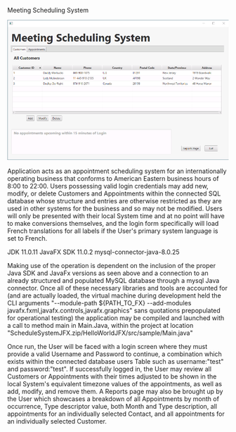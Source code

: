 Meeting Scheduling System

![Existing Customers Table Screenshot](https://github.com/ewn2/Scheduling-Application/blob/master/Screenshots/Homescreen.png?raw=true)

Application acts as an appointment scheduling system for an internationally operating business that
conforms to American Eastern business hours of 8:00 to 22:00. Users possessing valid login credentials may
add new, modify, or delete Customers and Appointments within the connected SQL database whose structure and
entries are otherwise restricted as they are used in other systems for the business and so may not be modified.
Users will only be presented with their local System time and at no point will have to make conversions themselves,
and the login form specifically will load French translations for all labels if the User's primary system language
is set to French.

JDK 11.0.11
JavaFX SDK 11.0.2
mysql-connector-java-8.0.25

Making use of the operation is dependent on the inclusion of the proper Java SDK and JavaFx versions as seen above and a
connection to an already structured and populated MySQL database through a mysql Java connector.
Once all of these necessary libraries and tools are accounted for (and are actually loaded, the virtual machine during
development held the CLI arguments "--module-path ${PATH_TO_FX} --add-modules javafx.fxml,javafx.controls,javafx.graphics"
sans quotations prepopulated for operational testing) the application may be compiled and launched with a call to
method main in Main.Java, within the project at location "ScheduleSystemJFX.zip/HelloWorldJFX/src/sample/Main.java"

Once run, the User will be faced with a login screen where they must provide a valid Username and Password to continue,
a combination which exists within the connected database users Table such as username:"test" and password:"test".
If successfully logged in, the User may review all Customers or Appointments with their times adjusted to be shown
in the local System's equivalent timezone values of the appointments, as well as add, modify, and remove them.
A Reports page may also be brought up by the User which showcases a breakdown of all Appointments by month of occurrence,
Type descriptor value, both Month and Type description, all appointments for an individually selected Contact, and all
appointments for an individually selected Customer.
